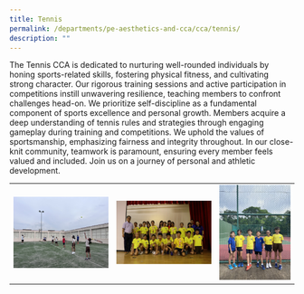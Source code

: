 ```yaml
---
title: Tennis
permalink: /departments/pe-aesthetics-and-cca/cca/tennis/
description: ""
---
```

The Tennis CCA is dedicated to nurturing well-rounded individuals by honing sports-related skills, fostering physical fitness, and cultivating strong character. Our rigorous training sessions and active participation in competitions instill unwavering resilience, teaching members to confront challenges head-on. We prioritize self-discipline as a fundamental component of sports excellence and personal growth. Members acquire a deep understanding of tennis rules and strategies through engaging gameplay during training and competitions. We uphold the values of sportsmanship, emphasizing fairness and integrity throughout. In our close-knit community, teamwork is paramount, ensuring every member feels valued and included. Join us on a journey of personal and athletic development.



|  |  |  |
| -------- | -------- | -------- |
| ![](/images/tennis2.jpg)     | ![](/images/tennis1.jpg)     | ![](/images/tennis3.jpg)     |